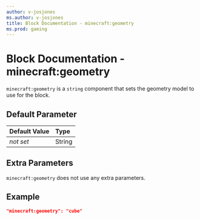 ```yaml
---
author: v-josjones
ms.author: v-josjones
title: Block Documentation - minecraft:geometry
ms.prod: gaming
---
```


# Block Documentation - minecraft:geometry

`minecraft:geometry` is a `string` component that sets the geometry model to use for the block.

## Default Parameter

|Default Value|Type |
|:----|:----|
|*not set*| String|

## Extra Parameters

`minecraft:geometry` does not use any extra parameters.

## Example

```json
"minecraft:geometry": "cube"
```
